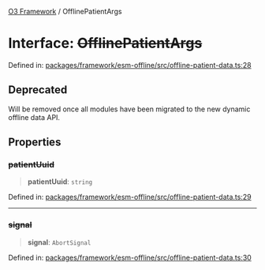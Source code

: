 [O3 Framework](../API.md) / OfflinePatientArgs

# Interface: ~~OfflinePatientArgs~~

Defined in: [packages/framework/esm-offline/src/offline-patient-data.ts:28](https://github.com/its-kios09/openmrs-esm-core/blob/main/packages/framework/esm-offline/src/offline-patient-data.ts#L28)

## Deprecated

Will be removed once all modules have been migrated to the new dynamic offline data API.

## Properties

### ~~patientUuid~~

> **patientUuid**: `string`

Defined in: [packages/framework/esm-offline/src/offline-patient-data.ts:29](https://github.com/its-kios09/openmrs-esm-core/blob/main/packages/framework/esm-offline/src/offline-patient-data.ts#L29)

***

### ~~signal~~

> **signal**: `AbortSignal`

Defined in: [packages/framework/esm-offline/src/offline-patient-data.ts:30](https://github.com/its-kios09/openmrs-esm-core/blob/main/packages/framework/esm-offline/src/offline-patient-data.ts#L30)

